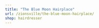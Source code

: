 ```yaml
---
title: "The Blue Moon Hairplace"
url: /zionsville/the-blue-moon-hairplace/
shop: hairdresser
---
```

